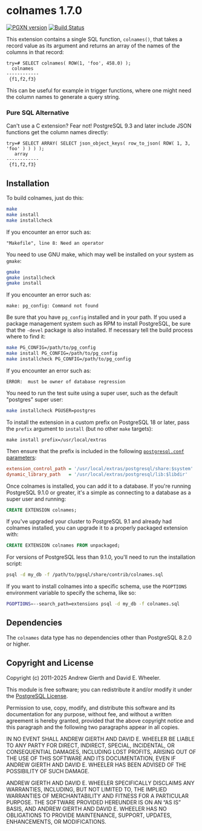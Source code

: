 colnames 1.7.0
==============

[![PGXN version](https://badge.fury.io/pg/colnames.svg)](https://badge.fury.io/pg/colnames)
[![Build Status](https://github.com/theory/colnames/workflows/CI/badge.svg)](https://github.com/theory/colnames/actions)

This extension contains a single SQL function, `colnames()`, that takes a
record value as its argument and returns an array of the names of the columns
in that record:

``` psql
try=# SELECT colnames( ROW(1, 'foo', 458.0) );
  colnames
------------
 {f1,f2,f3}
```

This can be useful for example in trigger functions, where one might need the
column names to generate a query string.

### Pure SQL Alternative

Can't use a C extension? Fear not! PostgreSQL 9.3 and later include JSON
functions get the column names directly:

```psql
try=# SELECT ARRAY( SELECT json_object_keys( row_to_json( ROW( 1, 3, 'foo' ) ) ) );
   array
------------
 {f1,f2,f3}
```

Installation
------------

To build colnames, just do this:

``` sh
make
make install
make installcheck
```

If you encounter an error such as:

```
"Makefile", line 8: Need an operator
```

You need to use GNU make, which may well be installed on your system as
`gmake`:

``` sh
gmake
gmake installcheck
gmake install
```

If you encounter an error such as:

```
make: pg_config: Command not found
```

Be sure that you have `pg_config` installed and in your path. If you used a
package management system such as RPM to install PostgreSQL, be sure that the
`-devel` package is also installed. If necessary tell the build process where
to find it:

``` sh
make PG_CONFIG=/path/to/pg_config
make install PG_CONFIG=/path/to/pg_config
make installcheck PG_CONFIG=/path/to/pg_config
```

If you encounter an error such as:

```
ERROR:  must be owner of database regression
```

You need to run the test suite using a super user, such as the default
"postgres" super user:

``` sh
make installcheck PGUSER=postgres
```

To install the extension in a custom prefix on PostgreSQL 18 or later, pass
the `prefix` argument to `install` (but no other `make` targets):

    make install prefix=/usr/local/extras

Then ensure that the prefix is included in the following [`postgresql.conf`
parameters]:

```ini
extension_control_path = '/usr/local/extras/postgresql/share:$system'
dynamic_library_path   = '/usr/local/extras/postgresql/lib:$libdir'
```

Once colnames is installed, you can add it to a database. If you're running
PostgreSQL 9.1.0 or greater, it's a simple as connecting to a database as a
super user and running:

``` sql
CREATE EXTENSION colnames;
```

If you've upgraded your cluster to PostgreSQL 9.1 and already had colnames
installed, you can upgrade it to a properly packaged extension with:

``` sql
CREATE EXTENSION colnames FROM unpackaged;
```

For versions of PostgreSQL less than 9.1.0, you'll need to run the
installation script:

``` sh
psql -d my_db -f /path/to/pgsql/share/contrib/colnames.sql
```

If you want to install colnames into a specific schema, use the `PGOPTIONS`
environment variable to specify the schema, like so:

``` sh
PGOPTIONS=--search_path=extensions psql -d my_db -f colnames.sql
```

Dependencies
------------

The `colnames` data type has no dependencies other than PostgreSQL 8.2.0
or higher.

Copyright and License
---------------------

Copyright (c) 2011-2025 Andrew Gierth and David E. Wheeler.

This module is free software; you can redistribute it and/or modify it under
the [PostgreSQL License](http://www.opensource.org/licenses/postgresql).

Permission to use, copy, modify, and distribute this software and its
documentation for any purpose, without fee, and without a written agreement is
hereby granted, provided that the above copyright notice and this paragraph
and the following two paragraphs appear in all copies.

IN NO EVENT SHALL ANDREW GIERTH AND DAVID E. WHEELER BE LIABLE TO ANY PARTY
FOR DIRECT, INDIRECT, SPECIAL, INCIDENTAL, OR CONSEQUENTIAL DAMAGES, INCLUDING
LOST PROFITS, ARISING OUT OF THE USE OF THIS SOFTWARE AND ITS DOCUMENTATION,
EVEN IF ANDREW GIERTH AND DAVID E. WHEELER HAS BEEN ADVISED OF THE POSSIBILITY
OF SUCH DAMAGE.

ANDREW GIERTH AND DAVID E. WHEELER SPECIFICALLY DISCLAIMS ANY WARRANTIES,
INCLUDING, BUT NOT LIMITED TO, THE IMPLIED WARRANTIES OF MERCHANTABILITY AND
FITNESS FOR A PARTICULAR PURPOSE. THE SOFTWARE PROVIDED HEREUNDER IS ON AN “AS
IS” BASIS, AND ANDREW GIERTH AND DAVID E. WHEELER HAS NO OBLIGATIONS TO
PROVIDE MAINTENANCE, SUPPORT, UPDATES, ENHANCEMENTS, OR MODIFICATIONS.

  [`postgresql.conf` parameters]: https://www.postgresql.org/docs/devel/runtime-config-client.html#RUNTIME-CONFIG-CLIENT-OTHER

